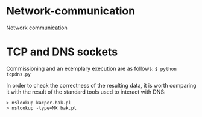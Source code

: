 # Network-communication
Network communication

# TCP and DNS sockets
Commissioning and an exemplary execution are as follows:
``` $ python tcpdns.py ```

In order to check the correctness of the resulting data, it is worth comparing it with the result of the standard tools used to interact with DNS:
```
> nslookup kacper.bak.pl
> nslookup -type=MX bak.pl
```